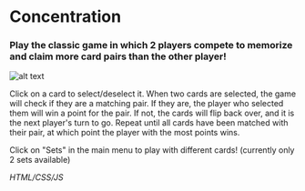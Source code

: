 # Concentration
### Play the classic game in which 2 players compete to memorize and claim more card pairs than the other player!

![alt text](https://i.gyazo.com/827757eb9b0e6cd665d7476425904738.png)

Click on a card to select/deselect it. When two cards are selected, the game will check if they are a matching pair. If they are, the player who selected them will win a point for the pair. If not, the cards will flip back over, and it is the next player's turn to go. Repeat until all cards have been matched with their pair, at which point the player with the most points wins.

Click on "Sets" in the main menu to play with different cards! (currently only 2 sets available)

*HTML/CSS/JS*